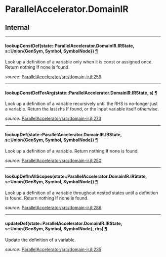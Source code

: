 # ParallelAccelerator.DomainIR

## Internal

---

<a id="method__lookupconstdef.1" class="lexicon_definition"></a>
#### lookupConstDef(state::ParallelAccelerator.DomainIR.IRState,  s::Union{GenSym, Symbol, SymbolNode}) [¶](#method__lookupconstdef.1)
Look up a definition of a variable only when it is const or assigned once.
Return nothing If none is found.


*source:*
[ParallelAccelerator/src/domain-ir.jl:259](file:///home/etotoni/.julia/v0.4/ParallelAccelerator/src/domain-ir.jl)

---

<a id="method__lookupconstdefforarg.1" class="lexicon_definition"></a>
#### lookupConstDefForArg(state::ParallelAccelerator.DomainIR.IRState,  s) [¶](#method__lookupconstdefforarg.1)
Look up a definition of a variable recursively until the RHS is no-longer just a variable.
Return the last rhs If found, or the input variable itself otherwise.


*source:*
[ParallelAccelerator/src/domain-ir.jl:273](file:///home/etotoni/.julia/v0.4/ParallelAccelerator/src/domain-ir.jl)

---

<a id="method__lookupdef.1" class="lexicon_definition"></a>
#### lookupDef(state::ParallelAccelerator.DomainIR.IRState,  s::Union{GenSym, Symbol, SymbolNode}) [¶](#method__lookupdef.1)
Look up a definition of a variable.
Return nothing If none is found.


*source:*
[ParallelAccelerator/src/domain-ir.jl:250](file:///home/etotoni/.julia/v0.4/ParallelAccelerator/src/domain-ir.jl)

---

<a id="method__lookupdefinallscopes.1" class="lexicon_definition"></a>
#### lookupDefInAllScopes(state::ParallelAccelerator.DomainIR.IRState,  s::Union{GenSym, Symbol, SymbolNode}) [¶](#method__lookupdefinallscopes.1)
Look up a definition of a variable throughout nested states until a definition is found.
Return nothing If none is found.


*source:*
[ParallelAccelerator/src/domain-ir.jl:286](file:///home/etotoni/.julia/v0.4/ParallelAccelerator/src/domain-ir.jl)

---

<a id="method__updatedef.1" class="lexicon_definition"></a>
#### updateDef(state::ParallelAccelerator.DomainIR.IRState,  s::Union{GenSym, Symbol, SymbolNode},  rhs) [¶](#method__updatedef.1)
Update the definition of a variable.


*source:*
[ParallelAccelerator/src/domain-ir.jl:235](file:///home/etotoni/.julia/v0.4/ParallelAccelerator/src/domain-ir.jl)

